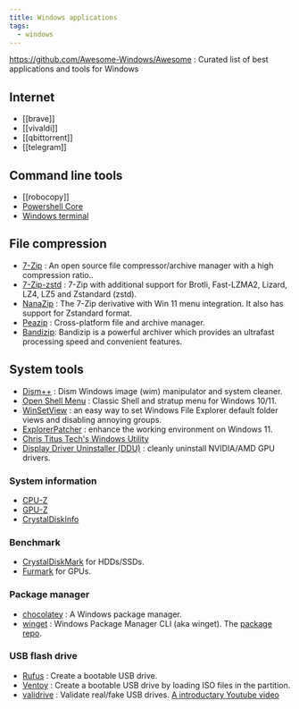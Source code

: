 ```yaml
---
title: Windows applications
tags:
  - windows
---
```


https://github.com/Awesome-Windows/Awesome : Curated list of best applications and tools for Windows

## Internet

- [[brave]]
- [[vivaldi]]
- [[qbittorrent]]
- [[telegram]]

## Command line tools

- [[robocopy]]
- [Powershell Core](https://github.com/PowerShell/PowerShell)
- [Windows terminal](https://github.com/microsoft/terminal)

## File compression

- [7-Zip](https://www.7-zip.org/) : An open source file compressor/archive manager with a high compression ratio..
- [7-Zip-zstd](https://github.com/mcmilk/7-Zip-zstd) : 7-Zip with additional support for Brotli, Fast-LZMA2, Lizard, LZ4, LZ5 and Zstandard (zstd).
- [NanaZip](https://github.com/M2Team/NanaZip) : The 7-Zip derivative with Win 11 menu integration. It also has support for Zstandard format.
- [Peazip](https://github.com/peazip/PeaZip) : Cross-platform file and archive manager.
- [Bandizip](https://en.bandisoft.com/bandizip/): Bandizip is a powerful archiver which provides an ultrafast processing speed and convenient features.

## System tools

- [Dism++](https://github.com/Chuyu-Team/Dism-Multi-language) : Dism Windows image (wim) manipulator and system cleaner.
- [Open Shell Menu](https://github.com/Open-Shell/Open-Shell-Menu) : Classic Shell and stratup menu for Windows 10/11.
- [WinSetView](https://lesferch.github.io/WinSetView/) : an easy way to set Windows File Explorer default folder views and disabling annoying groups.
- [ExplorerPatcher](https://github.com/valinet/ExplorerPatcher) : enhance the working environment on Windows 11.
- [Chris Titus Tech's Windows Utility](https://github.com/ChrisTitusTech/winutil)
- [Display Driver Uninstaller (DDU)](https://www.guru3d.com/download/display-driver-uninstaller-download/) : cleanly uninstall NVIDIA/AMD GPU drivers.

### System information

- [CPU-Z](https://www.cpuid.com/softwares/cpu-z.html)
- [GPU-Z](https://www.techpowerup.com/gpuz/)
- [CrystalDiskInfo](https://crystalmark.info/en/software/crystaldiskinfo/)

### Benchmark

- [CrystalDiskMark](https://crystalmark.info/en/software/crystaldiskmark/) for HDDs/SSDs.
- [Furmark](https://geeks3d.com/furmark/) for GPUs.

### Package manager

- [chocolatey](https://chocolatey.org/) : A Windows package manager.
- [winget](https://github.com/microsoft/winget-cli) : Windows Package Manager CLI (aka winget). The [package repo](https://github.com/microsoft/winget-pkgs).

### USB flash drive

- [Rufus](https://rufus.ie/) : Create a bootable USB drive.
- [Ventoy](https://www.ventoy.net/) : Create a bootable USB drive by loading ISO files in the partition.
- [validrive](https://www.grc.com/validrive.htm) : Validate real/fake USB drives. [A introductary Youtube video](https://www.youtube.com/watch?v=xMgEHy1A9QA)
